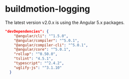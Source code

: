 # buildmotion-logging

The latest version v2.0.x is using the Angular 5.x packages. 

```json
"devDependencies": {
    "@angular/cli": "^1.5.0",
    "@angular/compiler": "^5.0.1",
    "@angular/compiler-cli": "^5.0.1",
    "@angular/core": "^5.0.1",
    "rollup": "^0.50.0",
    "tslint": "4.5.1",
    "typescript": "^2.4.2",
    "uglify-js": "^3.1.10"
  }
```